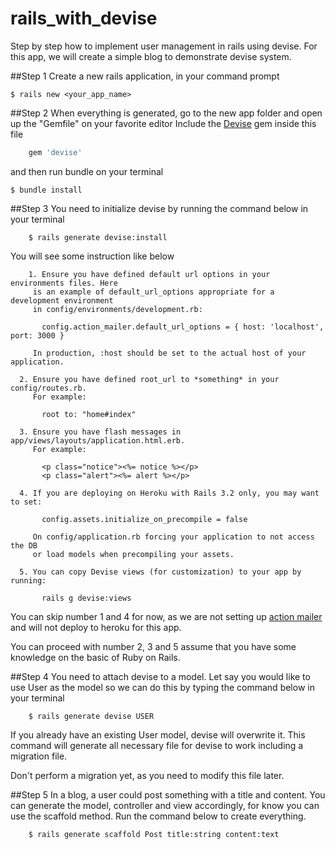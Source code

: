 # rails_with_devise
Step by step how to implement user management in rails using devise. For this app, we will create a simple blog to demonstrate devise system.


##Step 1
Create a new rails application, in your command prompt
```
$ rails new <your_app_name>

```

##Step 2
When everything is generated, go to the new app folder and open up the "Gemfile" on your favorite editor
Include the [Devise](https://github.com/plataformatec/devise) gem inside this file
```ruby
	gem 'devise'

```
and then run bundle on your terminal

```
$ bundle install

```

##Step 3
You need to initialize devise by running the command below in your terminal
```
	$ rails generate devise:install
```

You will see some instruction like below
```
	1. Ensure you have defined default url options in your environments files. Here
     is an example of default_url_options appropriate for a development environment
     in config/environments/development.rb:

       config.action_mailer.default_url_options = { host: 'localhost', port: 3000 }

     In production, :host should be set to the actual host of your application.

  2. Ensure you have defined root_url to *something* in your config/routes.rb.
     For example:

       root to: "home#index"

  3. Ensure you have flash messages in app/views/layouts/application.html.erb.
     For example:

       <p class="notice"><%= notice %></p>
       <p class="alert"><%= alert %></p>

  4. If you are deploying on Heroku with Rails 3.2 only, you may want to set:

       config.assets.initialize_on_precompile = false

     On config/application.rb forcing your application to not access the DB
     or load models when precompiling your assets.

  5. You can copy Devise views (for customization) to your app by running:

       rails g devise:views

```
You can skip number 1 and 4 for now, as we are not setting up [action mailer](http://guides.rubyonrails.org/action_mailer_basics.html) and will not deploy to heroku for this app.

You can proceed with number 2, 3 and 5 assume that you have some knowledge on the basic of Ruby on Rails.

##Step 4
You need to attach devise to a model. Let say you would like to use User as the model so we can do this by typing the command below in your terminal
```
	$ rails generate devise USER
```
If you already have an existing User model, devise will overwrite it. This command will generate all necessary file for devise to work including a migration file.

Don't perform a migration yet, as you need to modify this file later.

##Step 5
In a blog, a user could post something with a title and content. You can generate the model, controller and view accordingly, for know you can use the scaffold method. Run the command below to create everything.
```
	$ rails generate scaffold Post title:string content:text
```

